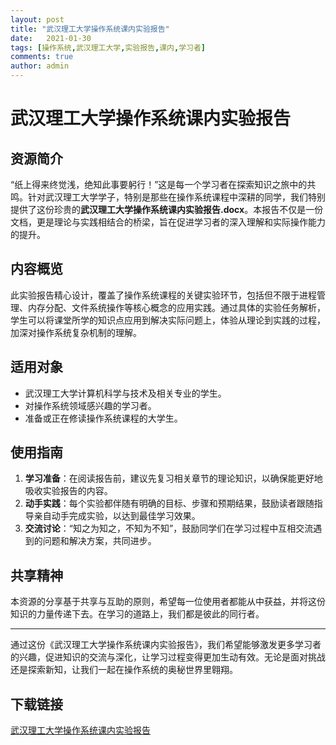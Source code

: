 ```yaml
---
layout: post
title: "武汉理工大学操作系统课内实验报告"
date:   2021-01-30
tags: [操作系统,武汉理工大学,实验报告,课内,学习者]
comments: true
author: admin
---
```

# 武汉理工大学操作系统课内实验报告

## 资源简介

“纸上得来终觉浅，绝知此事要躬行！”这是每一个学习者在探索知识之旅中的共鸣。针对武汉理工大学学子，特别是那些在操作系统课程中深耕的同学，我们特别提供了这份珍贵的**武汉理工大学操作系统课内实验报告.docx**。本报告不仅是一份文档，更是理论与实践相结合的桥梁，旨在促进学习者的深入理解和实际操作能力的提升。

## 内容概览

此实验报告精心设计，覆盖了操作系统课程的关键实验环节，包括但不限于进程管理、内存分配、文件系统操作等核心概念的应用实践。通过具体的实验任务解析，学生可以将课堂所学的知识点应用到解决实际问题上，体验从理论到实践的过程，加深对操作系统复杂机制的理解。

## 适用对象

- 武汉理工大学计算机科学与技术及相关专业的学生。
- 对操作系统领域感兴趣的学习者。
- 准备或正在修读操作系统课程的大学生。

## 使用指南

1. **学习准备**：在阅读报告前，建议先复习相关章节的理论知识，以确保能更好地吸收实验报告的内容。
2. **动手实践**：每个实验都伴随有明确的目标、步骤和预期结果，鼓励读者跟随指导亲自动手完成实验，以达到最佳学习效果。
3. **交流讨论**：“知之为知之，不知为不知”，鼓励同学们在学习过程中互相交流遇到的问题和解决方案，共同进步。

## 共享精神

本资源的分享基于共享与互助的原则，希望每一位使用者都能从中获益，并将这份知识的力量传递下去。在学习的道路上，我们都是彼此的同行者。

---

通过这份《武汉理工大学操作系统课内实验报告》，我们希望能够激发更多学习者的兴趣，促进知识的交流与深化，让学习过程变得更加生动有效。无论是面对挑战还是探索新知，让我们一起在操作系统的奥秘世界里翱翔。

## 下载链接

[武汉理工大学操作系统课内实验报告](https://pan.quark.cn/s/a218877ac10a)